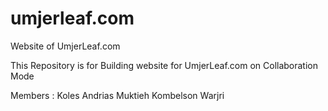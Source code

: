 umjerleaf.com
=============

Website of UmjerLeaf.com

This Repository is for Building website for UmjerLeaf.com on Collaboration Mode


Members : Koles Andrias Muktieh
          Kombelson Warjri
          
